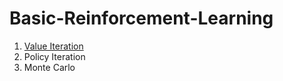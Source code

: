 # Basic-Reinforcement-Learning

1. [Value Iteration](./Introduction_Value%20Iteration%20.ipynb)
2. Policy Iteration
3. Monte Carlo

